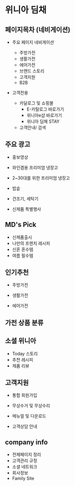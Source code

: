 # 위니아 딤채

## 페이지목차 (네비게이션)

- 주요 페이지 네비게이션

  - 주방가전
  - 생활가전
  - 에어가전
  - 브랜드 스토리
  - 고객지원
  - B2B

- 고객전용

  - 카달로그 및 쇼핑몰
    - E-카탈로그 바로가기
    - 위니아e샵 바로가기
    - 위니아 딤채 STAY
  - 고객안내/ 검색

  

## 주요 광고

- 홍보영상

- 와인겸용 프리미엄 냉장고

- 2~30대를 위한 프리미엄 냉장고

- 밥솥

- 건조기, 세탁기

- 신제품 특별행사

  

## MD's Pick

- 신제품출시
- 나만의 프렌치 레시피
- 신혼 혼수템
- 여름 필수템



## 인기추천

- 주방가전

- 생활가전

- 에어가전

  

## 가전 상품 분류



## 소셜 위니아

- Today 스토리
- 추천 레시피
- 제품 리뷰



## 고객지원

- 통합 회원가입

- 무상수거 및 무상수리

- 메뉴얼 및 다운로드

- 고객상담 안내

  

## company info

- 전체페이지 정리
- 고객관리 규정
- 소셜 네트워크
- 회사정보
- Family Site